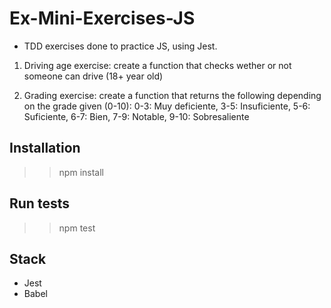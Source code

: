 # Ex-Mini-Exercises-JS

- TDD exercises done to practice JS, using Jest.

1. Driving age exercise: create a function that checks wether or not someone can drive (18+ year old)

2. Grading exercise: create a function that returns the following depending on the grade given (0-10): 0-3: Muy deficiente, 3-5: Insuficiente, 5-6: Suficiente, 6-7: Bien, 7-9: Notable, 9-10: Sobresaliente


## Installation

>> npm install

## Run tests

>> npm test

## Stack

- Jest
- Babel

